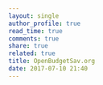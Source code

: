 ```yaml
---
layout: single
author_profile: true
read_time: true
comments: true
share: true
related: true
title: OpenBudgetSav.org
date: 2017-07-10 21:40
---
```

